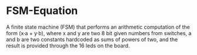 # FSM-Equation
 A finite state machine (FSM) that performs an arithmetic computation of the form (x·a + y·b), where x and y are two 8 bit given numbers from switches, a and b are two constants hardcoded as sums of powers of two, and the result is provided through the 16 leds on the board.
